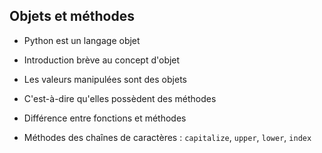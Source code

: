## Objets et méthodes

* Python est un langage objet
* Introduction brève au concept d'objet
* Les valeurs manipulées sont des objets

* C'est-à-dire qu'elles possèdent des méthodes
* Différence entre fonctions et méthodes

* Méthodes des chaînes de caractères : `capitalize`, `upper`, `lower`, `index`
